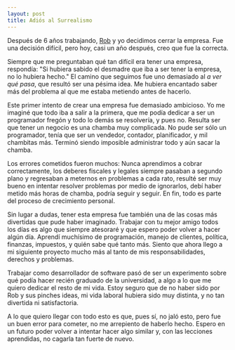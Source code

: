 ```yaml
---
layout: post
title: Adiós al Surrealismo
---
```


Después de 6 años trabajando, [Rob][1] y yo decidimos cerrar la empresa. Fue una decisión difícil, pero hoy, casi un año después, creo que fue la correcta.

Siempre que me preguntaban qué tan difícil era tener una empresa, respondía: "Si hubiera sabido el desmadre que iba a ser tener la empresa, no lo hubiera hecho." El camino que seguimos fue uno demasiado al *a ver qué pasa*, que resultó ser una pésima idea. Me hubiera encantado saber más del problema al que me estaba metiendo antes de hacerlo.

Este primer intento de crear una empresa fue demasiado ambicioso. Yo me imaginé que todo iba a salir a la primera, que me podía dedicar a ser un programador fregón y todo lo demás se resolvería, y pues no. Resulta ser que tener un negocio es una chamba muy complicada. No pude ser sólo un programador, tenía que ser un vendedor, contador, planificador, y mil chambitas más. Terminó siendo imposible administrar todo y aún sacar la chamba.

Los errores cometidos fueron muchos: Nunca aprendimos a cobrar correctamente, los deberes fiscales y legales siempre pasaban a segundo plano y regresaban a meternos en problemas a cada rato, resulté ser muy bueno en intentar resolver problemas por medio de ignorarlos, debí haber metido más horas de chamba, podría seguir y seguir. En fin, todo es parte del proceso de crecimiento personal.

Sin lugar a dudas, tener esta empresa fue también una de las cosas más divertidas que pude haber imaginado. Trabajar con tu mejor amigo todos los días es algo que siempre atesoraré y que espero poder volver a hacer algún día. Aprendí muchísimo de programación, manejo de clientes, política, finanzas, impuestos, y quién sabe qué tanto más. Siento que ahora llego a mi siguiente proyecto mucho más al tanto de mis responsabilidades, derechos y problemas.

Trabajar como desarrollador de software pasó de ser un experimento sobre qué podía hacer recién graduado de la universidad, a algo a lo que me quiero dedicar el resto de mi vida. Estoy seguro que de no haber sido por Rob y sus pinches ideas, mi vida laboral hubiera sido muy distinta, y no tan divertida ni satisfactoria.

A lo que quiero llegar con todo esto es que, pues sí, no jaló esto, pero fue un buen error para cometer, no me arrepiento de haberlo hecho. Espero en un futuro poder volver a intentar hacer algo similar y, con las lecciones aprendidas, no cagarla tan fuerte de nuevo.

[1]: http://twitter.com/unRob
